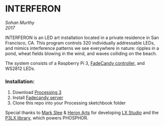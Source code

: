 INTERFERON
==========
*Sohan Murthy*
<br>
*2017*

INTERFERON is an LED art installation located in a private residence in San Francisco, CA. This program controls 320 individually addressable LEDs, and mimics interference patterns we see everywhere in nature: ripples in a pond, wheat fields blowing in the wind, and waves colliding on the beach.

The system consists of a Raspberry Pi 3, [FadeCandy controller](https://www.adafruit.com/product/1689), and WS2812 LEDs.

### Installation:

1. Download [Processing 3](https://processing.org/download/?processing)
2. Install [Fadecandy server](https://github.com/scanlime/fadecandy)
3. Clone this repo into your Processing sketchbook folder

Special thanks to [Mark Slee](https://github.com/mcslee/) & [Heron Arts](https://github.com/heronarts/) for developing [LX Studio](http://lx.studio) and the [P3LX library]((https://github.com/heronarts/P3LX)), which powers PHOSPHOR.
